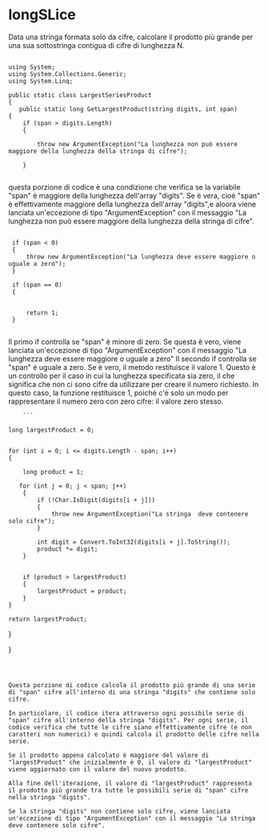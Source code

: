 # longSLice



Data una stringa formata solo da cifre, calcolare il prodotto più grande per una sua sottostringa contigua di cifre di lunghezza N.



``` 

using System;
using System.Collections.Generic;
using System.Linq;

public static class LargestSeriesProduct
{
   public static long GetLargestProduct(string digits, int span)
{
    if (span > digits.Length)
    {
        
        throw new ArgumentException("La lunghezza non può essere maggiore della lunghezza della stringa di cifre");
    
    }


``` 


questa porzione di codice è una condizione che verifica se la variabile "span" è maggiore della lunghezza dell'array "digits".
Se è vera, cioè "span" è effettivamente maggiore della lunghezza dell'array "digits",e aloora  viene lanciata un'eccezione di tipo "ArgumentException" con il messaggio "La lunghezza non può essere maggiore della lunghezza della stringa di cifre".


   ```  
    
    if (span < 0)
    {
        throw new ArgumentException("La lunghezza deve essere maggiore o uguale a zero");
    }

    if (span == 0)
    {
        
        
        return 1;
    }
    
   ```  

  Il primo if controlla se "span" è minore di zero. Se questa è vero, viene lanciata un'eccezione di tipo "ArgumentException" con il messaggio "La lunghezza deve essere maggiore o uguale a zero"
Il secondo if controlla se "span" è uguale a zero. Se è vero, il metodo restituisce il valore 1. Questo è un controllo per il caso in cui la lunghezza specificata sia zero, il che significa che non ci sono cifre da utilizzare per creare il numero richiesto. In questo caso, la funzione restituisce 1, poiché c'è solo un modo per rappresentare il numero zero con zero cifre: il valore zero stesso.
    
    
        ```  
        
    long largestProduct = 0;

   
    for (int i = 0; i <= digits.Length - span; i++)
    {
       
        long product = 1;

       for (int j = 0; j < span; j++)
        {
            if (!Char.IsDigit(digits[i + j]))
            {
                throw new ArgumentException("La stringa  deve contenere solo cifre");
            }

            int digit = Convert.ToInt32(digits[i + j].ToString());
            product *= digit;
        }
       

        if (product > largestProduct)
        {
            largestProduct = product;
        }
    }

    return largestProduct;
}

}

  ```  
  
  

Questa porzione di codice calcola il prodotto più grande di una serie di "span" cifre all'interno di una stringa "digits" che contiene solo cifre.

In particolare, il codice itera attraverso ogni possibile serie di "span" cifre all'interno della stringa "digits". Per ogni serie, il codice verifica che tutte le cifre siano effettivamente cifre (e non caratteri non numerici) e quindi calcola il prodotto delle cifre nella serie.

Se il prodotto appena calcolato è maggiore del valore di "largestProduct" che inizialmente è 0, il valore di "largestProduct" viene aggiornato con il valore del nuovo prodotto.

Alla fine dell'iterazione, il valore di "largestProduct" rappresenta il prodotto più grande tra tutte le possibili serie di "span" cifre nella stringa "digits".

Se la stringa "digits" non contiene solo cifre, viene lanciata un'eccezione di tipo "ArgumentException" con il messaggio "La stringa deve contenere solo cifre".

